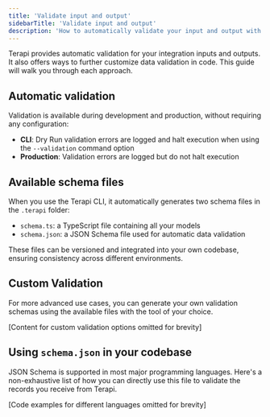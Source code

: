 ```yaml
---
title: 'Validate input and output'
sidebarTitle: 'Validate input and output'
description: 'How to automatically validate your input and output with JSON schema'
---
```


Terapi provides automatic validation for your integration inputs and outputs. It also offers ways to further customize data validation in code. This guide will walk you through each approach.

## Automatic validation

Validation is available during development and production, without requiring any configuration:

- **CLI**: Dry Run validation errors are logged and halt execution when using the `--validation` command option
- **Production**: Validation errors are logged but do not halt execution

## Available schema files

When you use the Terapi CLI, it automatically generates two schema files in the `.terapi` folder:

- `schema.ts`: a TypeScript file containing all your models
- `schema.json`: a JSON Schema file used for automatic data validation

These files can be versioned and integrated into your own codebase, ensuring consistency across different environments.

## Custom Validation

For more advanced use cases, you can generate your own validation schemas using the available files with the tool of your choice.

[Content for custom validation options omitted for brevity]

## Using `schema.json` in your codebase

JSON Schema is supported in most major programming languages. Here's a non-exhaustive list of how you can directly use this file to validate the records you receive from Terapi.

[Code examples for different languages omitted for brevity]

